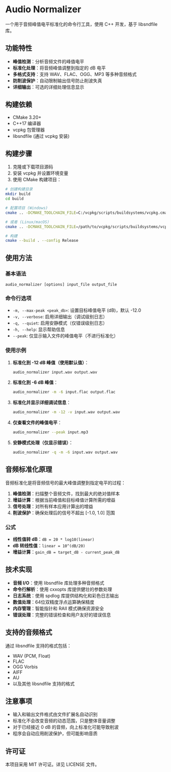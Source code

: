 # Audio Normalizer

一个用于音频峰值电平标准化的命令行工具，使用 C++ 开发，基于 libsndfile 库。

## 功能特性

- **峰值检测**：分析音频文件的峰值电平
- **标准化处理**：将音频峰值调整到指定的 dB 电平
- **多格式支持**：支持 WAV、FLAC、OGG、MP3 等多种音频格式
- **防削波保护**：自动限制输出信号防止削波失真
- **详细输出**：可选的详细处理信息显示

## 构建依赖

- CMake 3.20+
- C++17 编译器
- vcpkg 包管理器
- libsndfile (通过 vcpkg 安装)

## 构建步骤

1. 克隆或下载项目源码
2. 安装 vcpkg 并设置环境变量
3. 使用 CMake 构建项目：

```bash
# 创建构建目录
mkdir build
cd build

# 配置项目 (Windows)
cmake .. -DCMAKE_TOOLCHAIN_FILE=C:/vcpkg/scripts/buildsystems/vcpkg.cmake

# 或者 (Linux/macOS)
cmake .. -DCMAKE_TOOLCHAIN_FILE=/path/to/vcpkg/scripts/buildsystems/vcpkg.cmake

# 构建
cmake --build . --config Release
```

## 使用方法

### 基本语法
```
audio_normalizer [options] input_file output_file
```

### 命令行选项

- `-m, --max-peak <peak_db>`: 设置目标峰值电平 (dB)，默认 -12.0
- `-v, --verbose`: 启用详细输出（调试级别日志）
- `-q, --quiet`: 启用安静模式（仅错误级别日志）
- `-h, --help`: 显示帮助信息
- `--peak`: 仅显示输入文件的峰值电平（不进行标准化）

### 使用示例

1. **标准化到 -12 dB 峰值（使用默认值）**：
   ```bash
   audio_normalizer input.wav output.wav
   ```

2. **标准化到 -6 dB 峰值**：
   ```bash
   audio_normalizer -m -6 input.flac output.flac
   ```

3. **标准化并显示详细调试信息**：
   ```bash
   audio_normalizer -m -12 -v input.wav output.wav
   ```

4. **仅查看文件的峰值电平**：
   ```bash
   audio_normalizer --peak input.mp3
   ```

5. **安静模式处理（仅显示错误）**：
   ```bash
   audio_normalizer -q -m -6 input.wav output.wav
   ```

## 音频标准化原理

音频标准化是将音频信号的最大峰值调整到指定电平的过程：

1. **峰值检测**：扫描整个音频文件，找到最大的绝对值样本
2. **增益计算**：根据当前峰值和目标峰值计算所需的增益
3. **信号处理**：对所有样本应用计算出的增益
4. **削波保护**：确保处理后的信号不超出 [-1.0, 1.0] 范围

### 公式

- **线性值转 dB**：`dB = 20 * log10(linear)`
- **dB 转线性值**：`linear = 10^(dB/20)`
- **增益计算**：`gain_dB = target_dB - current_peak_dB`

## 技术实现

- **音频 I/O**：使用 libsndfile 库处理多种音频格式
- **命令行解析**：使用 cxxopts 库提供健壮的参数处理
- **日志系统**：使用 spdlog 库提供结构化和彩色日志输出
- **数值处理**：64位双精度浮点运算确保精度
- **内存管理**：智能指针和 RAII 模式确保资源安全
- **错误处理**：完整的错误检查和用户友好的错误信息

## 支持的音频格式

通过 libsndfile 支持的格式包括：
- WAV (PCM, Float)
- FLAC
- OGG Vorbis
- AIFF
- AU
- 以及其他 libsndfile 支持的格式

## 注意事项

- 输入和输出文件格式由文件扩展名自动识别
- 标准化不会改变音频的动态范围，只是整体音量调整
- 对于已经接近 0 dB 的音频，向上标准化可能导致削波
- 程序会自动应用削波保护，但可能影响音质

## 许可证

本项目采用 MIT 许可证。详见 LICENSE 文件。
